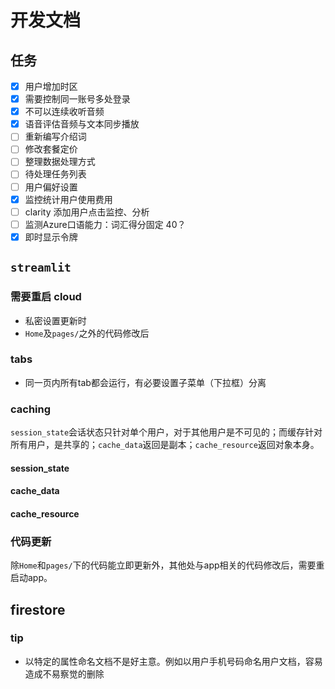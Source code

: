 # 开发文档

## 任务

- [X] 用户增加时区
- [X] 需要控制同一账号多处登录
- [X] 不可以连续收听音频
- [X] 语音评估音频与文本同步播放
- [ ] 重新编写介绍词
- [ ] 修改套餐定价
- [ ] 整理数据处理方式
- [ ] 待处理任务列表
- [ ] 用户偏好设置
- [X] 监控统计用户使用费用
- [ ] clarity 添加用户点击监控、分析
- [ ] 监测Azure口语能力：词汇得分固定 40？
- [X] 即时显示令牌

## `streamlit`

### 需要重启 cloud

- 私密设置更新时
- `Home`及`pages/`之外的代码修改后

### tabs

- 同一页内所有tab都会运行，有必要设置子菜单（下拉框）分离

### caching

`session_state`会话状态只针对单个用户，对于其他用户是不可见的；而缓存针对所有用户，是共享的；`cache_data`返回是副本；`cache_resource`返回对象本身。

#### session_state

#### cache_data

#### cache_resource

### 代码更新

除`Home`和`pages/`下的代码能立即更新外，其他处与app相关的代码修改后，需要重启动app。

## firestore

### tip

- 以特定的属性命名文档不是好主意。例如以用户手机号码命名用户文档，容易造成不易察觉的删除
